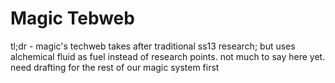 # Magic Tebweb

tl;dr - magic's techweb takes after traditional ss13 research; but uses alchemical fluid as fuel instead of research points. not much to say here yet. need drafting for the rest of our magic system first